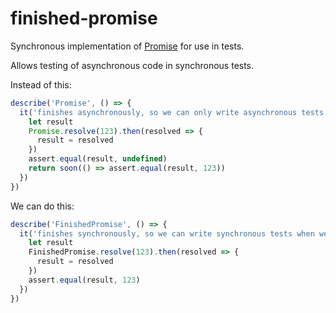 # finished-promise

Synchronous implementation of [Promise](https://promisesaplus.com/) for use in tests.

Allows testing of asynchronous code in synchronous tests.

Instead of this:

```js
describe('Promise', () => {
  it('finishes asynchronously, so we can only write asynchronous tests for code that uses Promise', () => {
    let result
    Promise.resolve(123).then(resolved => {
      result = resolved
    })
    assert.equal(result, undefined)
    return soon(() => assert.equal(result, 123))
  })
})
```

We can do this:

```js
describe('FinishedPromise', () => {
  it('finishes synchronously, so we can write synchronous tests when we use it in place of Promise', () => {
    let result
    FinishedPromise.resolve(123).then(resolved => {
      result = resolved
    })
    assert.equal(result, 123)
  })
})
```
